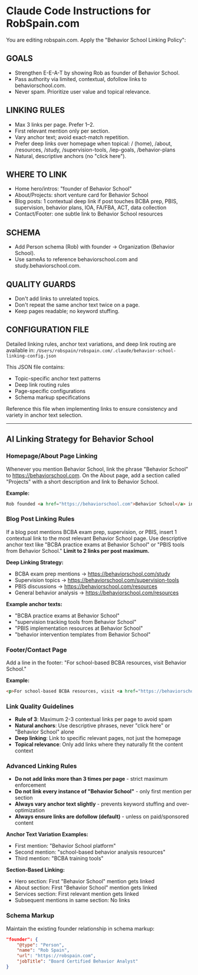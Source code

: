 # Claude Code Instructions for RobSpain.com

You are editing robspain.com. Apply the "Behavior School Linking Policy":

## GOALS
- Strengthen E-E-A-T by showing Rob as founder of Behavior School.
- Pass authority via limited, contextual, dofollow links to behaviorschool.com.
- Never spam. Prioritize user value and topical relevance.

## LINKING RULES
- Max 3 links per page. Prefer 1–2.
- First relevant mention only per section.
- Vary anchor text; avoid exact-match repetition.
- Prefer deep links over homepage when topical:
  / (home), /about, /resources, /study, /supervision-tools, /iep-goals, /behavior-plans
- Natural, descriptive anchors (no "click here").

## WHERE TO LINK
- Home hero/intros: "founder of Behavior School"
- About/Projects: short venture card for Behavior School
- Blog posts: 1 contextual deep link if post touches BCBA prep, PBIS, supervision, behavior plans, IOA, FA/FBA, ACT, data collection
- Contact/Footer: one subtle link to Behavior School resources

## SCHEMA
- Add Person schema (Rob) with founder → Organization (Behavior School).
- Use sameAs to reference behaviorschool.com and study.behaviorschool.com.

## QUALITY GUARDS
- Don't add links to unrelated topics.
- Don't repeat the same anchor text twice on a page.
- Keep pages readable; no keyword stuffing.

## CONFIGURATION FILE
Detailed linking rules, anchor text variations, and deep link routing are available in:
`/Users/robspain/robspain.com/.claude/behavior-school-linking-config.json`

This JSON file contains:
- Topic-specific anchor text patterns
- Deep link routing rules
- Page-specific configurations
- Schema markup specifications

Reference this file when implementing links to ensure consistency and variety in anchor text selection.

---

## AI Linking Strategy for Behavior School

### Homepage/About Page Linking
Whenever you mention Behavior School, link the phrase "Behavior School" to https://behaviorschool.com. On the About page, add a section called "Projects" with a short description and link to Behavior School.

**Example:**
```html
Rob founded <a href="https://behaviorschool.com">Behavior School</a> in 2020 to support school-based BCBAs.
```

### Blog Post Linking Rules
If a blog post mentions BCBA exam prep, supervision, or PBIS, insert 1 contextual link to the most relevant Behavior School page. Use descriptive anchor text like "BCBA practice exams at Behavior School" or "PBIS tools from Behavior School." **Limit to 2 links per post maximum.**

**Deep Linking Strategy:**
- BCBA exam prep mentions → https://behaviorschool.com/study
- Supervision topics → https://behaviorschool.com/supervision-tools
- PBIS discussions → https://behaviorschool.com/resources
- General behavior analysis → https://behaviorschool.com/resources

**Example anchor texts:**
- "BCBA practice exams at Behavior School"
- "supervision tracking tools from Behavior School"
- "PBIS implementation resources at Behavior School"
- "behavior intervention templates from Behavior School"

### Footer/Contact Page
Add a line in the footer: "For school-based BCBA resources, visit Behavior School."

**Example:**
```html
<p>For school-based BCBA resources, visit <a href="https://behaviorschool.com">Behavior School</a>.</p>
```

### Link Quality Guidelines
- **Rule of 3**: Maximum 2-3 contextual links per page to avoid spam
- **Natural anchors**: Use descriptive phrases, never "click here" or "Behavior School" alone
- **Deep linking**: Link to specific relevant pages, not just the homepage
- **Topical relevance**: Only add links where they naturally fit the content context

### Advanced Linking Rules
- **Do not add links more than 3 times per page** - strict maximum enforcement
- **Do not link every instance of "Behavior School"** - only first mention per section
- **Always vary anchor text slightly** - prevents keyword stuffing and over-optimization
- **Always ensure links are dofollow (default)** - unless on paid/sponsored content

**Anchor Text Variation Examples:**
- First mention: "Behavior School platform"
- Second mention: "school-based behavior analysis resources"
- Third mention: "BCBA training tools"

**Section-Based Linking:**
- Hero section: First "Behavior School" mention gets linked
- About section: First "Behavior School" mention gets linked
- Services section: First relevant mention gets linked
- Subsequent mentions in same section: No links

### Schema Markup
Maintain the existing founder relationship in schema markup:
```json
"founder": {
    "@type": "Person",
    "name": "Rob Spain",
    "url": "https://robspain.com",
    "jobTitle": "Board Certified Behavior Analyst"
}
```